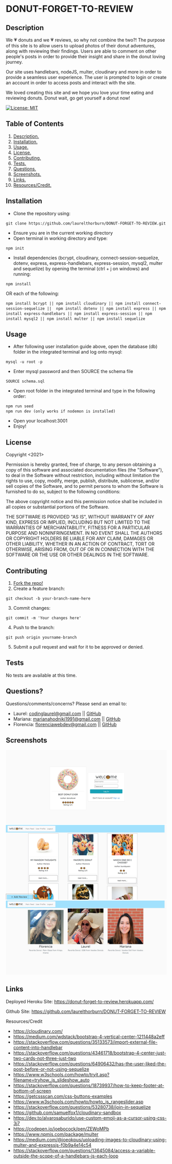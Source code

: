 # DONUT-FORGET-TO-REVIEW

<a name="descsection"></a>
## Description
We 💗 donuts and we 💗 reviews, so why not combine the two?! The purpose of this site is to allow users to upload photos of their donut adventures, along with reviewing their findings. Users are able to comment on other people's posts in order to provide their insight and share in the donut loving journey.

Our site uses handlebars, nodeJS, multer, cloudinary and more in order to provide a seamless user experience.  The user is prompted to login or create an account in order to access posts and interact with the site.

We loved creating this site and we hope you love your time eating and reviewing donuts. Donut wait, go get yourself a donut now!

[![License: MIT](https://img.shields.io/badge/License-MIT-yellow.svg)](https://opensource.org/licenses/MIT)


## Table of Contents
1. [ Description. ](#descsection)
2. [ Installation. ](#installsection)
3. [ Usage. ](#usagesection)
4. [ License. ](#licensesection)
5. [ Contributing. ](#contribsection)
6. [ Tests. ](#testsection)
7. [ Questions. ](#questionssection)
8. [ Screenshots. ](#picsection)
9. [ Links. ](#linksection)
10. [ Resources/Credit. ](#creditsection)

<a name="installsection"></a>
## Installation
* Clone the repository using:
```
git clone https://github.com/laurelthorburn/DONUT-FORGET-TO-REVIEW.git
```
* Ensure you are in the current working directory
* Open terminal in working directory and type:
```
npm init
```
* Install dependencies (bcrypt, cloudinary, connect-session-sequelize, dotenv, express, express-handlebars, express-session, mysql2, multer and sequelize) by opening the terminal (ctrl + j on windows) and running:
```
npm install
```
OR each of the following:
```
npm install bcrypt || npm install cloudinary || npm install connect-session-sequelize ||  npm install dotenv || npm install express || npm install express-handlebars || npm install express-session || npm install mysql2 || npm install multer || npm install sequelize
```

<a name="usagesection"></a>
## Usage
*  After following user installation guide above, open the database (db) folder in the integrated terminal and log onto mysql:
```
mysql -u root -p
```
* Enter mysql password and then SOURCE the schema file
```
SOURCE schema.sql
```
* Open root folder in the integrated terminal and type in the following order:
```
npm run seed
npm run dev (only works if nodemon is installed)
```
* Open your localhost:3001 
* Enjoy!

<a name="licensesection"></a>
## License
Copyright <2021>

Permission is hereby granted, free of charge, to any person obtaining a copy of this software and associated documentation files (the "Software"), to deal in the Software without restriction, including without limitation the rights to use, copy, modify, merge, publish, distribute, sublicense, and/or sell copies of the Software, and to permit persons to whom the Software is furnished to do so, subject to the following conditions:

The above copyright notice and this permission notice shall be included in all copies or substantial portions of the Software.

THE SOFTWARE IS PROVIDED "AS IS", WITHOUT WARRANTY OF ANY KIND, EXPRESS OR IMPLIED, INCLUDING BUT NOT LIMITED TO THE WARRANTIES OF MERCHANTABILITY, FITNESS FOR A PARTICULAR PURPOSE AND NONINFRINGEMENT. IN NO EVENT SHALL THE AUTHORS OR COPYRIGHT HOLDERS BE LIABLE FOR ANY CLAIM, DAMAGES OR OTHER LIABILITY, WHETHER IN AN ACTION OF CONTRACT, TORT OR OTHERWISE, ARISING FROM, OUT OF OR IN CONNECTION WITH THE SOFTWARE OR THE USE OR OTHER DEALINGS IN THE SOFTWARE.

  <a name="contribsection"></a>
## Contributing
  
1. [Fork the repo!](https://docs.github.com/en/get-started/quickstart/fork-a-repo)
2. Create a feature branch:
```
git checkout -b your-branch-name-here
```
3. Commit changes:
```
git commit -m 'Your changes here'
```
4. Push to the branch:
```
git push origin yourname-branch
```
5. Submit a pull request and wait for it to be approved or denied.

  <a name="testsection"></a>
## Tests
  No tests are available at this time.

  <a name="questionssection"></a>
## Questions?

  Questions/comments/concerns? Please send an email to:
  * Laurel: codinglaurel@gmail.com || [GitHub](https://github.com/laurelthorburn)
  * Mariana: marianahodniki1991@gmail.com || [GitHub](https://github.com/mhdavie)
  * Florencia: florenciawebdev@gmail.com || [GitHub](https://github.com/FlorenciaB94)

  <a name="picsection"></a>
  ## Screenshots
  ![Screenshot of homepage](./public/media/screenshot1.jpg)
  ![Screenshot of dashboard](./public/media/screenshot2.jpg)
  ![Screenshot of about us](./public/media/screenshot3.jpg)

  <a name="linksection"></a>
  ## Links
  
  Deployed Heroku Site: https://donut-forget-to-review.herokuapp.com/

  Github Site: https://github.com/laurelthorburn/DONUT-FORGET-TO-REVIEW

Resources/Credit
* https://cloudinary.com/
* https://medium.com/wdstack/bootstrap-4-vertical-center-1211448a2eff
* https://stackoverflow.com/questions/35133573/import-external-file-content-into-handlebar
* https://stackoverflow.com/questions/43461718/bootstrap-4-center-just-two-cards-not-three-just-two
* https://stackoverflow.com/questions/64906432/has-the-user-liked-the-post-before-or-not-using-sequelize
* https://www.w3schools.com/howto/tryit.asp?filename=tryhow_js_slideshow_auto
* https://stackoverflow.com/questions/18739937/how-to-keep-footer-at-bottom-of-screen
* https://getcssscan.com/css-buttons-examples
* https://www.w3schools.com/howto/howto_js_rangeslider.asp
* https://stackoverflow.com/questions/53280738/join-in-sequelize
* https://github.com/samuelfox1/cloudinary-sandbox
* https://dev.to/alvarosaburido/use-custom-emoji-as-a-cursor-using-css-3j7
* https://codepen.io/joebocock/pen/ZEWoMPb
* https://www.npmjs.com/package/multer
* https://medium.com/@joeokpus/uploading-images-to-cloudinary-using-multer-and-expressjs-f0b9a4e14c54
* https://stackoverflow.com/questions/13645084/access-a-variable-outside-the-scope-of-a-handlebars-js-each-loop
